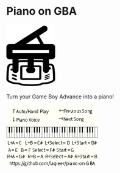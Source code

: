 # Piano on GBA

![logo](https://github.com/laqieer/piano-on-GBA/blob/master/logo.png)

Turn your Game Boy Advance into a piano!

![preview](https://github.com/laqieer/piano-on-GBA/blob/master/graphics/keyboard_61.png)
